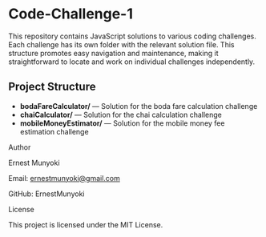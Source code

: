 # Code-Challenge-1

This repository contains JavaScript solutions to various coding challenges. Each challenge has its own folder with the relevant solution file. 
This structure promotes easy navigation and maintenance, making it straightforward to locate and work on individual challenges independently.

## Project Structure

- **bodaFareCalculator/** — Solution for the boda fare calculation challenge
- **chaiCalculator/** — Solution for the chai calculation challenge
- **mobileMoneyEstimator/** — Solution for the mobile money fee estimation challenge

Author

Ernest Munyoki

Email: ernestmunyoki@gmail.com

GitHub: ErnestMunyoki

License

This project is licensed under the MIT License. 

